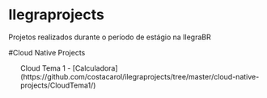 # Ilegraprojects
Projetos realizados durante o período de estágio na IlegraBR

#Cloud Native Projects

<ul>Cloud Tema 1 - [Calculadora](https://github.com/costacarol/ilegraprojects/tree/master/cloud-native-projects/CloudTema1/)


